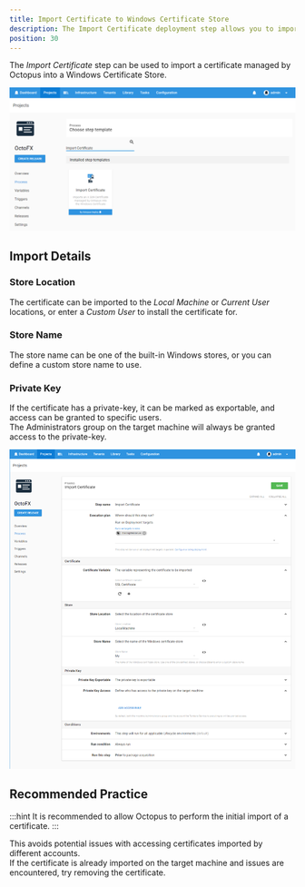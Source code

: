 ```yaml
---
title: Import Certificate to Windows Certificate Store
description: The Import Certificate deployment step allows you to import a certificate managed by Octopus into one of the Windows Certificate Stores as part of a deployment process
position: 30
---
```


The *Import Certificate* step can be used to import a certificate managed by Octopus into a Windows Certificate Store.

![](images/import-certificate-step-select.png)

## Import Details

### Store Location
The certificate can be imported to the *Local Machine* or *Current User* locations, or enter a *Custom User* to install the certificate for.

### Store Name
The store name can be one of the built-in Windows stores, or you can define a custom store name to use.

### Private Key
If the certificate has a private-key, it can be marked as exportable, and access can be granted to specific users.   
The Administrators group on the target machine will always be granted access to the private-key.

![](images/import-certificate-step-edit.png)

## Recommended Practice

:::hint
It is recommended to allow Octopus to perform the initial import of a certificate.
:::

This avoids potential issues with accessing certificates imported by different accounts.      
If the certificate is already imported on the target machine and issues are encountered, try removing the certificate.    
